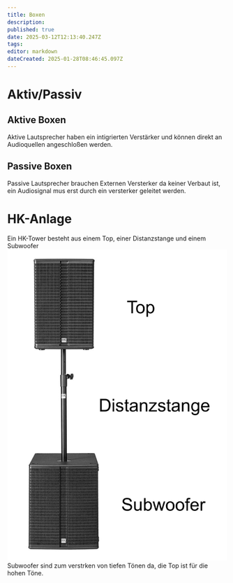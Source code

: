 ```yaml
---
title: Boxen
description: 
published: true
date: 2025-03-12T12:13:40.247Z
tags: 
editor: markdown
dateCreated: 2025-01-28T08:46:45.097Z
---
```


# Aktiv/Passiv
## Aktive Boxen
Aktive Lautsprecher haben ein intigrierten Verstärker und können direkt an Audioquellen angeschloßen werden.
## Passive Boxen
Passive Lautsprecher brauchen Externen Versterker da keiner Verbaut ist, ein Audiosignal mus erst durch ein versterker geleitet werden. 
# HK-Anlage
Ein HK-Tower besteht aus einem Top, einer Distanzstange und einem Subwoofer
![hk-tower.jpeg](/ton/hk-tower.jpeg)
Subwoofer sind zum verstrken von tiefen Tönen da, die Top ist für die hohen Töne.
